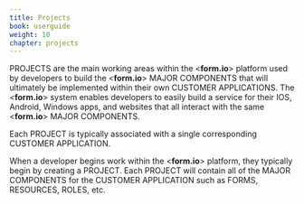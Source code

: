 ```yaml
---
title: Projects
book: userguide
weight: 10
chapter: projects
---
```

PROJECTS are the main working areas within the &lt;**form.io**&gt; platform used by developers to build the &lt;**form.io**&gt; MAJOR COMPONENTS that will ultimately be implemented within their own CUSTOMER APPLICATIONS.   The &lt;**form.io**&gt; system enables developers to easily  build a service for their IOS, Android, Windows apps, and websites that all interact with the same &lt;**form.io**&gt; MAJOR COMPONENTS.

Each PROJECT is typically associated with a single corresponding CUSTOMER APPLICATION.

When a developer begins work within the &lt;**form.io**&gt; platform, they typically begin by creating a PROJECT.  Each PROJECT will contain all of the MAJOR COMPONENTS for the CUSTOMER APPLICATION such as FORMS, RESOURCES, ROLES, etc. 
